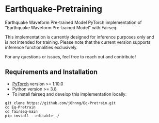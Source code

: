 # Earthquake-Pretraining
Earthquake Waveform Pre-trained Model
PyTorch implementation of "Earthquake Waveform Pre-trained Model" with Fairseq.

This implementation is currently designed for inference purposes only and is not intended for training.
Please note that the current version supports inference functionalities exclusively.

For any questions or issues, feel free to reach out and contribute!
## Requirements and Installation
+ [PyTorch](https://pytorch.org/) version >= 1.10.0
+ Python version >= 3.8
+ To install fairseq and develop this implementation locally:
```
git clone https://github.com/j0hnng/Eq-Pretrain.git
cd Eq-Pretrain
cd fairseq-main
pip install --editable ./
```
